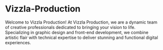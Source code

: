 # Vizzla-Production
Welcome to Vizzla Production!  At Vizzla Production, we are a dynamic team of creative professionals dedicated to bringing your vision to life. Specializing in graphic design and front-end development, we combine artistic flair with technical expertise to deliver stunning and functional digital experiences.
